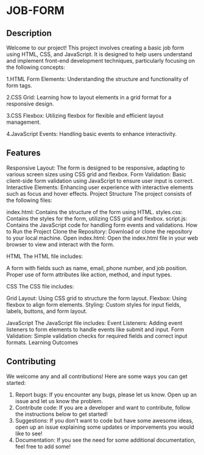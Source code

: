 # JOB-FORM
## Description
Welcome to our project! This project involves creating a basic job form using HTML, CSS, and JavaScript. It is designed to help users understand and implement front-end development techniques, particularly focusing on the following concepts:

1.HTML Form Elements: Understanding the structure and functionality of form tags.

2.CSS Grid: Learning how to layout elements in a grid format for a responsive design.

3.CSS Flexbox: Utilizing flexbox for flexible and efficient layout management.

4.JavaScript Events: Handling basic events to enhance interactivity.

## Features
Responsive Layout: The form is designed to be responsive, adapting to various screen sizes using CSS grid and flexbox.
Form Validation: Basic client-side form validation using JavaScript to ensure user input is correct.
Interactive Elements: Enhancing user experience with interactive elements such as focus and hover effects.
Project Structure
The project consists of the following files:

index.html: Contains the structure of the form using HTML.
styles.css: Contains the styles for the form, utilizing CSS grid and flexbox.
script.js: Contains the JavaScript code for handling form events and validations.
How to Run the Project
Clone the Repository: Download or clone the repository to your local machine.
Open index.html: Open the index.html file in your web browser to view and interact with the form.

HTML
The HTML file includes:

A form with fields such as name, email, phone number, and job position.
Proper use of form attributes like action, method, and input types.

CSS
The CSS file includes:

Grid Layout: Using CSS grid to structure the form layout.
Flexbox: Using flexbox to align form elements.
Styling: Custom styles for input fields, labels, buttons, and form layout.

JavaScript
The JavaScript file includes:
Event Listeners: Adding event listeners to form elements to handle events like submit and input.
Form Validation: Simple validation checks for required fields and correct input formats.
Learning Outcomes

## Contributing
We welcome any and all contributions! Here are some ways you can get started:
1. Report bugs: If you encounter any bugs, please let us know. Open up an issue and let us know the problem.
2. Contribute code: If you are a developer and want to contribute, follow the instructions below to get started!
3. Suggestions: If you don't want to code but have some awesome ideas, open up an issue explaining some updates or imporvements you would like to see!
4. Documentation: If you see the need for some additional documentation, feel free to add some!

